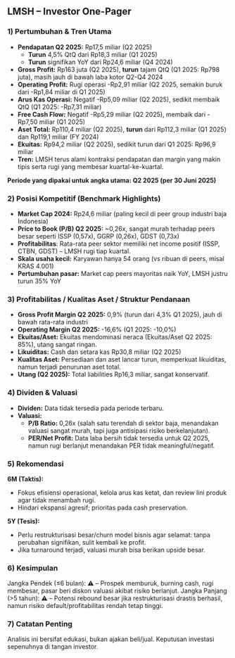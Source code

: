 ## LMSH – Investor One-Pager

### 1) Pertumbuhan & Tren Utama
- **Pendapatan Q2 2025:** Rp17,5 miliar (Q2 2025)  
  - **Turun** 4,5% QtQ dari Rp18,3 miliar (Q1 2025)
  - **Turun** signifikan YoY dari Rp24,6 miliar (Q4 2024)
- **Gross Profit:** Rp163 juta (Q2 2025), **turun** tajam QtQ (Q1 2025: Rp798 juta), masih jauh di bawah laba kotor Q2-Q4 2024
- **Operating Profit:** Rugi operasi -Rp2,91 miliar (Q2 2025, semakin buruk dari -Rp1,84 miliar di Q1 2025)
- **Arus Kas Operasi:** Negatif -Rp5,09 miliar (Q2 2025), sedikit membaik QtQ (Q1 2025: -Rp7,31 miliar)
- **Free Cash Flow:** Negatif -Rp5,29 miliar (Q2 2025), membaik dari -Rp7,50 miliar (Q1 2025)
- **Aset Total:** Rp110,4 miliar (Q2 2025), **turun** dari Rp112,3 miliar (Q1 2025) dan Rp119,1 miliar (FY 2024)
- **Ekuitas:** Rp94,2 miliar (Q2 2025), sedikit turun dari Q1 2025: Rp96,9 miliar
- **Tren:** LMSH terus alami kontraksi pendapatan dan margin yang makin tipis serta rugi yang membesar kuartal-ke-kuartal.
  
**Periode yang dipakai untuk angka utama: Q2 2025 (per 30 Juni 2025)**

### 2) Posisi Kompetitif (Benchmark Highlights)
- **Market Cap 2024:** Rp24,6 miliar (paling kecil di peer group industri baja Indonesia)
- **Price to Book (P/B) Q2 2025:** ~0,26x, sangat murah terhadap peers besar seperti ISSP (0,57x), GGRP (0,26x), GDST (0,73x)
- **Profitabilitas**: Rata-rata peer sektor memiliki net income positif (ISSP, CTBN, GDST) – LMSH rugi tiap kuartal.
- **Skala usaha kecil:** Karyawan hanya 54 orang (vs ribuan di peers, misal KRAS 4.001)
- **Pertumbuhan pasar:** Market cap peers mayoritas naik YoY, LMSH justru turun 35% YoY

### 3) Profitabilitas / Kualitas Aset / Struktur Pendanaan
- **Gross Profit Margin Q2 2025:** 0,9% (turun dari 4,3% Q1 2025), jauh di bawah rata-rata industri
- **Operating Margin Q2 2025:** -16,6% (Q1 2025: -10,0%)
- **Ekuitas/Aset:** Ekuitas mendominasi neraca (Ekuitas/Aset Q2 2025: 85%), utang sangat ringan.
- **Likuiditas:** Cash dan setara kas Rp30,8 miliar (Q2 2025)
- **Kualitas Aset:** Persediaan dan aset lancar turun, memperkuat likuiditas, namun terjadi penurunan aset total.
- **Utang (Q2 2025):** Total liabilities Rp16,3 miliar, sangat konservatif.

### 4) Dividen & Valuasi
- **Dividen:** Data tidak tersedia pada periode terbaru.
- **Valuasi:**  
  - **P/B Ratio:** 0,26x (salah satu terendah di sektor baja, menandakan valuasi sangat murah, tapi juga antisipasi risiko berkelanjutan).
  - **PER/Net Profit:** Data laba bersih tidak tersedia untuk Q2 2025, namun rugi berlanjut menandakan PER tidak meaningful/negatif.

### 5) Rekomendasi
**6M (Taktis):**
- Fokus efisiensi operasional, kelola arus kas ketat, dan review lini produk agar tidak menambah rugi.
- Hindari ekspansi agresif; prioritas pada cash preservation.

**5Y (Tesis):**
- Perlu restrukturisasi besar/churn model bisnis agar selamat: tanpa perubahan signifikan, sulit kembali ke profit.
- Jika turnaround terjadi, valuasi murah bisa berikan upside besar.

### 6) Kesimpulan
Jangka Pendek (≤6 bulan): ⚠️ – Prospek memburuk, burning cash, rugi membesar, pasar beri diskon valuasi akibat risiko berlanjut.
Jangka Panjang (>5 tahun): ⚠️ – Potensi rebound besar jika restrukturisasi drastis berhasil, namun risiko default/profitabilitas rendah tetap tinggi.

### 7) Catatan Penting
Analisis ini bersifat edukasi, bukan ajakan beli/jual. Keputusan investasi sepenuhnya di tangan investor.